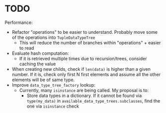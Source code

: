 # TODO

Performance:
- Refactor "operations" to be easier to understand. Probably move some of the operations
  into `TupleDataTypeTree`
    - This will reduce the number of branches within "operations" + easier to read
- Evaluate hash computation:
  - If it is retrieved multiple times due to recursion/trees, consider caching the value
- When creating new childs, check if `len(data)` is higher than a given number. If it is,
  check only first N first elements and assume all the other elements will be of same
  type.
- Improve `data_type_tree_factory` lookup:
  - Currently, many `isinstance` are being called. My proposal is to: 
    - Store data types in a dictionary. If it cannot be found via `type(my_data)` in
      `available_data_type_trees.subclasses`, find the one via `isinstance` check